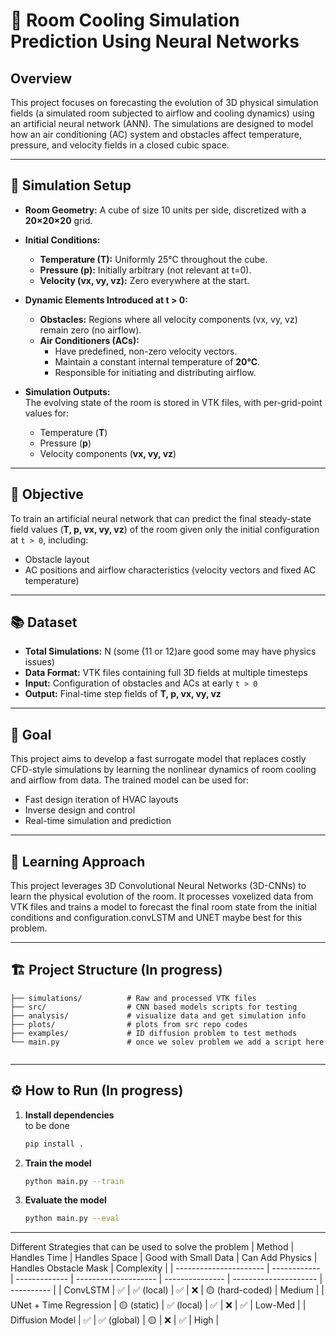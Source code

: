 # 🧊 Room Cooling Simulation Prediction Using Neural Networks

## Overview

This project focuses on forecasting the evolution of 3D physical simulation fields (a simulated room subjected to airflow and cooling dynamics) using an artificial neural network (ANN). The simulations are designed to model how an air conditioning (AC) system and obstacles affect temperature, pressure, and velocity fields in a closed cubic space.

---

## 🧱 Simulation Setup

- **Room Geometry:** A cube of size 10 units per side, discretized with a **20×20×20** grid.

- **Initial Conditions:**
  - **Temperature (T):** Uniformly 25°C throughout the cube.
  - **Pressure (p):** Initially arbitrary (not relevant at t=0).
  - **Velocity (vx, vy, vz):** Zero everywhere at the start.

- **Dynamic Elements Introduced at t > 0:**
  - **Obstacles:** Regions where all velocity components (vx, vy, vz) remain zero (no airflow).
  - **Air Conditioners (ACs):**
    - Have predefined, non-zero velocity vectors.
    - Maintain a constant internal temperature of **20°C**.
    - Responsible for initiating and distributing airflow.

- **Simulation Outputs:**  
  The evolving state of the room is stored in VTK files, with per-grid-point values for:
  - Temperature (**T**)
  - Pressure (**p**)
  - Velocity components (**vx, vy, vz**)

---

## 🎯 Objective

To train an artificial neural network that can predict the final steady-state field values (**T, p, vx, vy, vz**) of the room given only the initial configuration at `t > 0`, including:
- Obstacle layout  
- AC positions and airflow characteristics (velocity vectors and fixed AC temperature)

---

## 📚 Dataset

- **Total Simulations:** N (some (11 or 12)are good some may have physics issues) 
- **Data Format:** VTK files containing full 3D fields at multiple timesteps  
- **Input:** Configuration of obstacles and ACs at early `t > 0`  
- **Output:** Final-time step fields of **T, p, vx, vy, vz**

---

## 🚀 Goal

This project aims to develop a fast surrogate model that replaces costly CFD-style simulations by learning the nonlinear dynamics of room cooling and airflow from data. The trained model can be used for:
- Fast design iteration of HVAC layouts  
- Inverse design and control  
- Real-time simulation and prediction

---

## 🧠 Learning Approach

This project leverages 3D Convolutional Neural Networks (3D-CNNs) to learn the physical evolution of the room. It processes voxelized data from VTK files and trains a model to forecast the final room state from the initial conditions and configuration.convLSTM and UNET maybe best for this problem.

---

## 🏗️ Project Structure (In progress)

```
├── simulations/          # Raw and processed VTK files
├── src/                  # CNN based models scripts for testing
├── analysis/             # visualize data and get simulation info
├── plots/                # plots from src repo codes 
├── examples/             # ID diffusion problem to test methods
└── main.py               # once we solev problem we add a script here
 
```

---

## ⚙️ How to Run  (In progress)

1. **Install dependencies**  
   to be done
   ```bash
   pip install .
   ```

2. **Train the model**

   ```bash (In progress)
   python main.py --train
   ```

3. **Evaluate the model**

   ```bash (In progress)
   python main.py --eval
   ```

---
Different Strategies that can be used to solve the problem
| Method                 | Handles Time | Handles Space | Good with Small Data | Can Add Physics | Handles Obstacle Mask | Complexity |
| ---------------------- | ------------ | ------------- | -------------------- | --------------- | --------------------- | ---------- |
| ConvLSTM               | ✅            | ✅ (local)     | ✅                    | ❌               | 🟡 (hard-coded)       | Medium     |
| UNet + Time Regression | 🟡 (static)  | ✅ (local)     | ✅                    | ❌               | ✅                     | Low-Med    |
| Diffusion Model        | ✅            | ✅ (global)    | 🟡                   | ❌               | ✅                     | High       |

 
